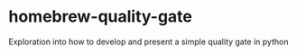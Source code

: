 # homebrew-quality-gate
Exploration into how to develop and present a simple quality gate in python
